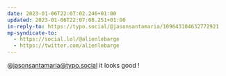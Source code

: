 ```yaml
---
date: 2023-01-06T22:07:02.246+01:00
updated: 2023-01-06T22:07:08.251+01:00
in-reply-to: https://typo.social/@jasonsantamaria/109643104632772921
mp-syndicate-to:
  - https://social.lol/@alienlebarge
  - https://twitter.com/alienlebarge
---
```

@jasonsantamaria@typo.social it looks good !
